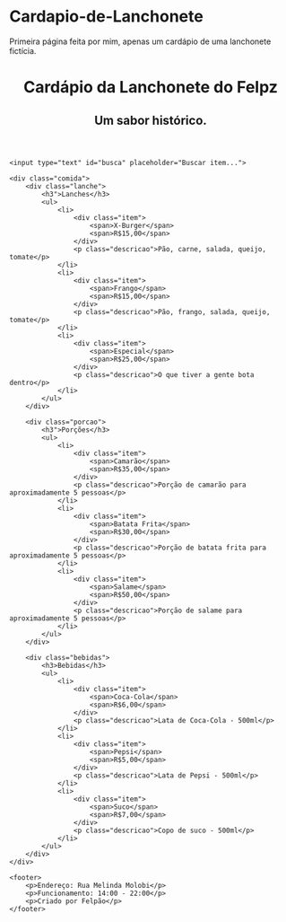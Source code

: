 # Cardapio-de-Lanchonete
Primeira página feita por mim, apenas um cardápio de uma lanchonete fictícia.

<!DOCTYPE html>
<html lang="pt-BR">

<head>
    <meta charset="UTF-8">
    <meta name="viewport" content="width=device-width, initial-scale=1.0">
    <title>Cardápio da Lanchonete F</title>
    <link rel="stylesheet" href="style.css">
</head>
<body>
    <header>
        <h1>Cardápio da Lanchonete do Felpz</h1>
        <h2>Um sabor histórico.</h2>
    </header>

    <input type="text" id="busca" placeholder="Buscar item...">

    <div class="comida">
        <div class="lanche">
            <h3">Lanches</h3>
            <ul>
                <li>
                    <div class="item">
                        <span>X-Burger</span>
                        <span>R$15,00</span>
                    </div>
                    <p class="descricao">Pão, carne, salada, queijo, tomate</p>
                </li>
                <li>
                    <div class="item">
                        <span>Frango</span>
                        <span>R$15,00</span>
                    </div>
                    <p class="descricao">Pão, frango, salada, queijo, tomate</p>
                </li>
                <li>
                    <div class="item">
                        <span>Especial</span>
                        <span>R$25,00</span>
                    </div>
                    <p class="descricao">O que tiver a gente bota dentro</p>
                </li>
            </ul>
        </div>

        <div class="porcao">
            <h3">Porções</h3>
            <ul>
                <li>
                    <div class="item">
                        <span>Camarão</span>
                        <span>R$35,00</span>
                    </div>
                    <p class="descricao">Porção de camarão para aproximadamente 5 pessoas</p>
                </li>
                <li>
                    <div class="item">
                        <span>Batata Frita</span>
                        <span>R$30,00</span>
                    </div>
                    <p class="descricao">Porção de batata frita para aproximadamente 5 pessoas</p>
                </li>
                <li>
                    <div class="item">
                        <span>Salame</span>
                        <span>R$50,00</span>
                    </div>
                    <p class="descricao">Porção de salame para aproximadamente 5 pessoas</p>
                </li>
            </ul>
        </div>

        <div class="bebidas">
            <h3>Bebidas</h3>
            <ul>
                <li>
                    <div class="item">
                        <span>Coca-Cola</span>
                        <span>R$6,00</span>
                    </div>
                    <p class="descricao">Lata de Coca-Cola - 500ml</p>
                </li>
                <li>
                    <div class="item">
                        <span>Pepsi</span>
                        <span>R$5,00</span>
                    </div>
                    <p class="descricao">Lata de Pepsi - 500ml</p>
                </li>
                <li>
                    <div class="item">
                        <span>Suco</span>
                        <span>R$7,00</span>
                    </div>
                    <p class="descricao">Copo de suco - 500ml</p>
                </li>
            </ul>
        </div>
    </div>

    <footer>
        <p>Endereço: Rua Melinda Molobi</p>
        <p>Funcionamento: 14:00 - 22:00</p>
        <p>Criado por Felpão</p>
    </footer>
</body>
</html>
